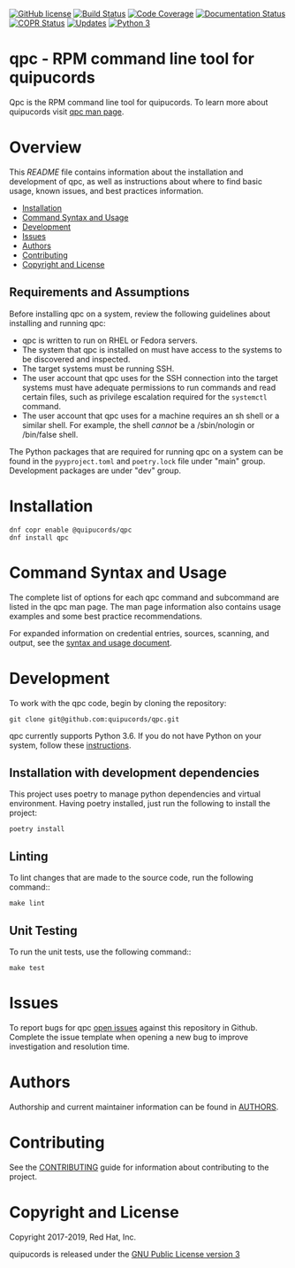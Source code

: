 [![GitHub license](https://img.shields.io/github/license/quipucords/qpc.svg)](https://github.com/quipucords/qpc/blob/main/LICENSE)
[![Build Status](https://travis-ci.org/quipucords/qpc.svg?branch=main)](https://travis-ci.org/quipucords/qpc)
[![Code Coverage](https://codecov.io/gh/quipucords/qpc/branch/main/graph/badge.svg)](https://codecov.io/gh/quipucords/qpc)
[![Documentation Status](https://readthedocs.org/projects/qpc/badge/)](https://qpc.readthedocs.io/en/latest/)
[![COPR Status](https://copr.fedorainfracloud.org/coprs/g/quipucords/qpc/package/qpc/status_image/last_build.png)](https://copr.fedorainfracloud.org/coprs/g/quipucords/qpc/package/qpc/)
[![Updates](https://pyup.io/repos/github/quipucords/qpc/shield.svg)](https://pyup.io/repos/github/quipucords/qpc/)
[![Python 3](https://pyup.io/repos/github/quipucords/qpc/python-3-shield.svg)](https://pyup.io/repos/github/quipucords/qpc/)


# qpc - RPM command line tool for quipucords
Qpc is the RPM command line tool for quipucords. To learn more about quipucords visit [qpc man page](docs/source/man.rst).

# Overview
This *README* file contains information about the installation and development of qpc, as well as instructions about where to find basic usage, known issues, and best practices information.

- [Installation](#installation)
- [Command Syntax and Usage](#commands)
- [Development](#development)
- [Issues](#issues)
- [Authors](#authors)
- [Contributing](#contributing)
- [Copyright and License](#copyright)

## Requirements and Assumptions
Before installing qpc on a system, review the following guidelines about installing and running qpc:

 * qpc is written to run on RHEL or Fedora servers.
 * The system that qpc is installed on must have access to the systems to be discovered and inspected.
 * The target systems must be running SSH.
 * The user account that qpc uses for the SSH connection into the target systems must have adequate permissions to run commands and read certain files, such as privilege escalation required for the `systemctl` command.
 * The user account that qpc uses for a machine requires an sh shell or a similar shell. For example, the shell *cannot* be a /sbin/nologin or /bin/false shell.

The Python packages that are required for running qpc on a system can be found in the `pyyproject.toml` and `poetry.lock` file under "main" group. Development packages are under "dev" group.

#  <a name="installation"></a> Installation
```
dnf copr enable @quipucords/qpc 
dnf install qpc
```

# <a name="commands"></a> Command Syntax and Usage
The complete list of options for each qpc command and subcommand are listed in the qpc man page. The man page information also contains usage examples and some best practice recommendations.

For expanded information on credential entries, sources, scanning, and output, see the [syntax and usage document](./docs/source/man.rst).

# <a name="development"></a> Development
To work with the qpc code, begin by cloning the repository:
```
git clone git@github.com:quipucords/qpc.git
```

qpc currently supports Python 3.6. If you do not have Python on your system, follow these [instructions](https://www.python.org/downloads/>).


## Installation with development dependencies

This project uses poetry to manage python dependencies and virtual environment. Having
poetry installed, just run the following to install the project:

```
poetry install
```

## Linting
To lint changes that are made to the source code, run the following command::
```
make lint
```

## Unit Testing
To run the unit tests, use the following command::
```
make test
```

# <a name="issues"></a> Issues
To report bugs for qpc [open issues](https://github.com/quipucords/qpc/issues) against this repository in Github. Complete the issue template when opening a new bug to improve investigation and resolution time.


# <a name="authors"></a> Authors
Authorship and current maintainer information can be found in [AUTHORS](AUTHORS.md).


# <a name="contributing"></a> Contributing
See the [CONTRIBUTING](CONTRIBUTING.md) guide for information about contributing to the project.


# <a name="copyright"></a> Copyright and License
Copyright 2017-2019, Red Hat, Inc.

quipucords is released under the [GNU Public License version 3](LICENSE)

